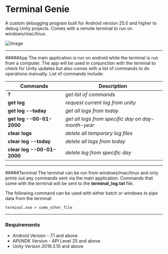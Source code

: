 # Terminal Genie
A custom debugging program built for Android version 25.0 and higher to debug Unity projects.
Comes with a remote terminal to run on windows/mac/linux.

![Image](../3821_WIL/app/ui/screenshots/readme.png)

---
#####App
The main application is run on android while the terminal is run from a computer. 
The app will be used in conjunction with the terminal to check for Unity updates but also 
comes with a list of commands to do operations manually. List of commands include:

| Commands                   | Description                                            |
|----------------------------|--------------------------------------------------------|
| __?__                      | *get list of commands*                                   |
| __get log__                | *request current log from unity*                         |
| __get log --today__        | *get all logs from today*                                |
| __get log --00-01-2000__   | *get all logs from specific day on *day-month-year**     |
| __clear logs__             | *delete all temporary log files*                         |
| __clear log --today__      | *delete all logs from today*                             |
| __clear log --00-01-2000__ | *delete log from specific day*                           |

---
#####Terminal
The terminal can be run from windows/mac/linux and only prints out any commands sent via the main
application. Commands that come with the terminal will be sent to the **terminal_log.txt** 
file.

The following command can be used with either batch or windows to pipe data
from the terminal:
```shell script
terminal.exe > some_other_file
```

---
### Requirements
* Android Version - 7.1 and above
* API/NDK Version - API Level 25 and above
* Unity Version 2019.3.10 and above

